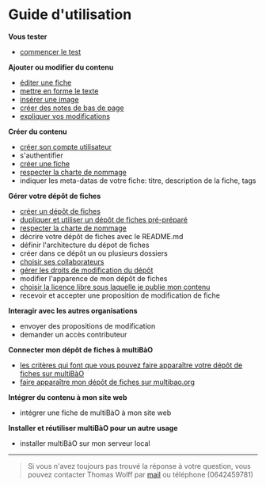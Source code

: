 # Guide d'utilisation

**Vous tester**

* [commencer le test](http://multibao.org/multibao/documentation/cliquesmoi)

**Ajouter ou modifier du contenu**

* [éditer une fiche](http://www.multibao.org/multibao/documentation/fiches/editer_fiche.md)
* [mettre en forme le texte](http://multibao.org/multibao/documentation/fiches/mise_forme_texte.md)
* [insérer une image](http://multibao.org/multibao/documentation/fiches/inserer_image.md)
* [créer des notes de bas de page](http://multibao.org/multibao/documentation/fiches/notes_pied_page.md)
* [expliquer vos modifications](http://multibao.org/multibao/documentation/fiches/commenter_modification_ajout.md)

**Créer du contenu**

* [créer son compte utilisateur](http://multibao.org/multibao/documentation/fiches/creer_compte.md)
* s'authentifier
* [créer une fiche](http://multibao.org/multibao/documentation/fiches/creer_fiche_multibao.md)
* [respecter la charte de nommage](http://multibao.org/multibao/documentation/fiches/charte_de_nommage.md)
* indiquer les meta-datas de votre fiche: titre, description de la fiche, tags

**Gérer votre dépôt de fiches**

* [créer un dépôt de fiches](http://multibao.org/multibao/documentation/fiches/creer_depot_fiches.md)
* [dupliquer et utiliser un dépôt de fiches pré-préparé](https://github.com/multibao/modele_de_depot)
* [respecter la charte de nommage](http://multibao.org/multibao/documentation/fiches/charte_de_nommage.md)
* décrire votre dépôt de fiches avec le README.md
* définir l'architecture du dépot de fiches
* créer dans ce dépôt un ou plusieurs dossiers
* [choisir ses collaborateurs](http://multibao.org/multibao/documentation/fiches/choisir_ses_collaborateurs.md)
* [gérer les droits de modification du dépôt](http://multibao.org/multibao/documentation/fiches/gerer_droits_depot.md)
* modifier l'apparence de mon dépôt de fiches
* [choisir la licence libre sous laquelle je publie mon contenu](http://multibao.org/multibao/documentation/fiches/choisir_licence_libre.md)
* recevoir et accepter une proposition de modification de fiche

**Interagir avec les autres organisations**

* envoyer des propositions de modification
* demander un accès contributeur

**Connecter mon dépôt de fiches à multiBàO**

* [les critères qui font que vous pouvez faire apparaître votre dépôt de fiches sur multiBàO](http://multibao.org/multibao/documentation/fiches/criteres_depot_multibao.md)
* [faire apparaître mon dépôt de fiches sur multibao.org](http://multibao.org/multibao/documentation/fiches/connecter_depot_multibao.md)

**Intégrer du contenu à mon site web**

* intégrer une fiche de multiBàO à mon site web

**Installer et réutiliser multiBàO pour un autre usage**

* installer multiBàO sur mon serveur local

---

> Si vous n'avez toujours pas trouvé la réponse à votre question, vous pouvez contacter Thomas Wolff par [mail](mailto:thomas.wolff@cpcoop.fr) ou téléphone (0642459781)
